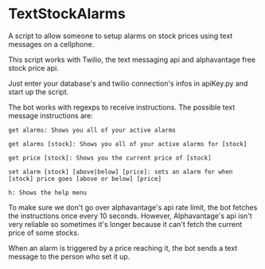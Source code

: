 # TextStockAlarms
A script to allow someone to setup alarms on stock prices using text messages on a cellphone.

This script works with Twilio, the text messaging api and alphavantage free stock price api.

Just enter your database's and twilio connection's infos in apiKey.py and start up the script.

The bot works with regexps to receive instructions.  The possible text message instructions are:

    get alarms: Shows you all of your active alarms
  
    get alarms [stock]: Shows you all of your active alarms for [stock]
  
    get price [stock]: Shows you the current price of [stock]
  
    set alarm [stock] [above|below] [price]: sets an alarm for when [stock] price goes [above or below] [price]
   
    h: Shows the help menu
  
To make sure we don't go over alphavantage's api rate limit, the bot fetches the instructions once every 10 seconds.
However, Alphavantage's api isn't very reliable so sometimes it's longer because it can't fetch the current price of
some stocks.

When an alarm is triggered by a price reaching it, the bot sends a text message to the person who set it up.
